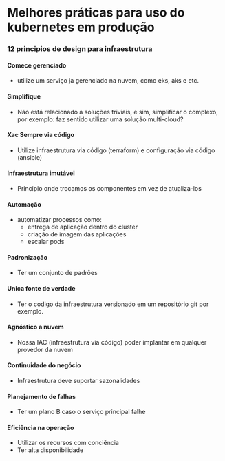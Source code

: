 # Melhores práticas para uso do kubernetes em produção

### 12 principios de design para infraestrutura

#### Comece gerenciado
- utilize um serviço ja gerenciado na nuvem, como eks, aks e etc.

#### Simplifique
- Não está relacionado a soluções triviais, e sim, simplificar o complexo, por exemplo: faz sentido utilizar uma solução multi-cloud?

#### Xac Sempre via código
- Utilize infraestrutura via código (terraform) e configuração via código (ansible)

#### Infraestrutura imutável
- Principio onde trocamos os componentes em vez de atualiza-los

#### Automação
- automatizar processos como:
  - entrega de aplicação dentro do cluster
  - criação de imagem das aplicações
  - escalar pods


#### Padronização
- Ter um conjunto de padrões 

#### Unica fonte de verdade
- Ter o codigo da infraestrutura versionado em um repositório git por exemplo.

#### Agnóstico a nuvem
- Nossa IAC (infraestrutura via código) poder implantar em qualquer provedor da nuvem

#### Continuidade do negócio
- Infraestrutura deve suportar sazonalidades

#### Planejamento de falhas
- Ter um plano B caso o serviço principal falhe

#### Eficiência na operação
- Utilizar os recursos com conciência
- Ter alta disponibilidade

